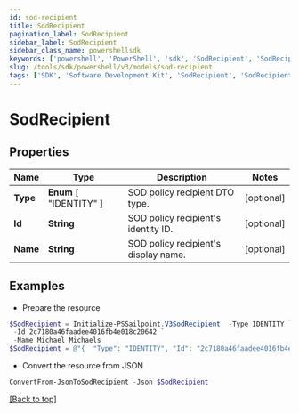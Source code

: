 ```yaml
---
id: sod-recipient
title: SodRecipient
pagination_label: SodRecipient
sidebar_label: SodRecipient
sidebar_class_name: powershellsdk
keywords: ['powershell', 'PowerShell', 'sdk', 'SodRecipient', 'SodRecipient'] 
slug: /tools/sdk/powershell/v3/models/sod-recipient
tags: ['SDK', 'Software Development Kit', 'SodRecipient', 'SodRecipient']
---
```



# SodRecipient

## Properties

Name | Type | Description | Notes
------------ | ------------- | ------------- | -------------
**Type** |  **Enum** [  "IDENTITY" ] | SOD policy recipient DTO type. | [optional] 
**Id** | **String** | SOD policy recipient's identity ID. | [optional] 
**Name** | **String** | SOD policy recipient's display name. | [optional] 

## Examples

- Prepare the resource
```powershell
$SodRecipient = Initialize-PSSailpoint.V3SodRecipient  -Type IDENTITY `
 -Id 2c7180a46faadee4016fb4e018c20642 `
 -Name Michael Michaels
$SodRecipient = @"{  "Type": "IDENTITY", "Id": "2c7180a46faadee4016fb4e018c20642", "Name": "Michael Michaels" }"@
```

- Convert the resource from JSON
```powershell
ConvertFrom-JsonToSodRecipient -Json $SodRecipient
```


[[Back to top]](#) 

